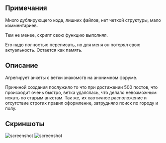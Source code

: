 ## Примечания
Много дублирующего кода, лишних файлов, нет четкой структуры, мало комментариев.

Тем не менее, скрипт свою функцию выполнял.

Его надо полностью переписать, но для меня он потерял свою актуальность. Остается как память.

## Описание
Агрегирует анкеты с ветки знакомств на анонимном форуме.

Причиной создания послужило то что при достижении 500 постов, что происходит очень быстро, ветка удалялась, что делало невозможным искать по старым анкетам. Так же, их хаотичное расположение и отсутствие строгих правил оформление, затрудняло поиск по городу и полу.

## Скриншоты
![screenshot](https://github.com/grigoryMovchan/soc/blob/master/screenshots/list.png)
![screenshot](https://github.com/grigoryMovchan/soc/blob/master/screenshots/profile.png)
